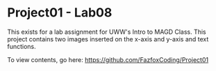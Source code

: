 # Project01 - Lab08

This exists for a lab assignment for UWW's Intro to MAGD Class.
This project contains two images inserted on the x-axis and y-axis and text functions.

To view contents, go here: https://github.com/FazfoxCoding/Project01
